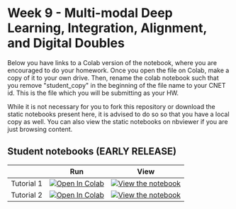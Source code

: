 # Week 9 - Multi-modal Deep Learning, Integration, Alignment, and Digital Doubles

Below you have links to a Colab version of the notebook, where you are encouraged to do your homework. Once you open the file on Colab, make a copy of it to your own drive. Then, rename the colab notebook such that you remove "student_copy" in the beginning of the file name to your CNET id. This is the file which you will be submitting as your HW. 

While it is not necessary for you to fork this repository or download the static notebooks present here, it is advised to do so so that you have a local copy as well. You can also view the static notebooks on nbviewer if you are just browsing content.

## Student notebooks (EARLY RELEASE)

|   | Run | View |
| - | --- | ---- |
| Tutorial 1 | [![Open In Colab](https://colab.research.google.com/assets/colab-badge.svg)](https://colab.research.google.com/drive/11b0H-HzvHtTnsoM-llAFObzWzLKWFW1P?usp=sharing) | [![View the notebook](https://img.shields.io/badge/render-nbviewer-orange.svg)](https://github.com/UChicago-Thinking-Deep-Learning-Course/Tutorials-Homework-Notebooks/blob/main/week-9/TDL_9_1_joint_integrated_multi_modal_deep_learning.ipynb) |
| Tutorial 2 | [![Open In Colab](https://colab.research.google.com/assets/colab-badge.svg)](https://colab.research.google.com/drive/1C9CxZOKBQMPKGshFGTzEMdjdDRc4b3Gf?usp=sharing) | [![View the notebook](https://img.shields.io/badge/render-nbviewer-orange.svg)](https://github.com/UChicago-Thinking-Deep-Learning-Course/Tutorials-Homework-Notebooks/blob/main/week-9/TDL_9_2_digital_doubles.ipynb)







